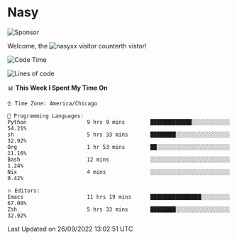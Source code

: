 # Nasy

<!--
<p align="center">
<img height="200" src="https://github-readme-stats.vercel.app/api?username=nasyxx&count_private=true&show_icons=true&theme=dracula&include_all_commits=true"/>
<img height="200" src="https://github-readme-stats.vercel.app/api/top-langs/?username=nasyxx&theme=dracula&hide=html,jupyter+notebook&count_private=true&show_icons=true"/>
</p>

  
----------------
-->

![Sponsor](https://img.shields.io/static/v1.svg?label=Sponsor&message=%E2%9D%A4&logo=GitHub&style=flat&color=pink)
 
Welcome, the ![nasyxx visitor counter](https://count.getloli.com/get/@nasyxx?theme=rule34)th vistor!
 
<!--START_SECTION:waka-->
![Code Time](http://img.shields.io/badge/Code%20Time-2%2C659%20hrs%204%20mins-blue)

![Lines of code](https://img.shields.io/badge/From%20Hello%20World%20I%27ve%20Written-5%20Million%20lines%20of%20code-blue)

📊 **This Week I Spent My Time On** 

```text
⌚︎ Time Zone: America/Chicago

💬 Programming Languages: 
Python                   9 hrs 9 mins        █████████████░░░░░░░░░░░░   54.21% 
sh                       5 hrs 33 mins       ████████░░░░░░░░░░░░░░░░░   32.92% 
Org                      1 hr 53 mins        ██░░░░░░░░░░░░░░░░░░░░░░░   11.16% 
Bash                     12 mins             ░░░░░░░░░░░░░░░░░░░░░░░░░   1.24% 
Nix                      4 mins              ░░░░░░░░░░░░░░░░░░░░░░░░░   0.42%

🔥 Editors: 
Emacs                    11 hrs 19 mins      ████████████████░░░░░░░░░   67.08% 
Zsh                      5 hrs 33 mins       ████████░░░░░░░░░░░░░░░░░   32.92%

```


 Last Updated on 26/09/2022 13:02:51 UTC
<!--END_SECTION:waka-->

<!-- ![visitors](https://visitor-badge.laobi.icu/badge?page_id=nasyxx.nasyxx) -->
